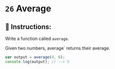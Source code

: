 # `26` Average

## 📝 Instructions:

Write a function called `average`.

Given two numbers, average` returns their average.

```Javascript
var output = average(4, 6);
console.log(output); // --> 5
```